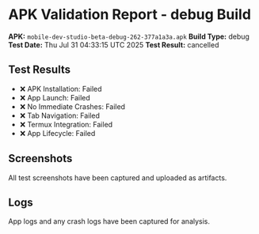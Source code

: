 # APK Validation Report - debug Build

**APK:** `mobile-dev-studio-beta-debug-262-377a1a3a.apk`
**Build Type:** debug
**Test Date:** Thu Jul 31 04:33:15 UTC 2025
**Test Result:** cancelled

## Test Results

- ❌ APK Installation: Failed
- ❌ App Launch: Failed
- ❌ No Immediate Crashes: Failed
- ❌ Tab Navigation: Failed
- ❌ Termux Integration: Failed
- ❌ App Lifecycle: Failed

## Screenshots

All test screenshots have been captured and uploaded as artifacts.

## Logs

App logs and any crash logs have been captured for analysis.
